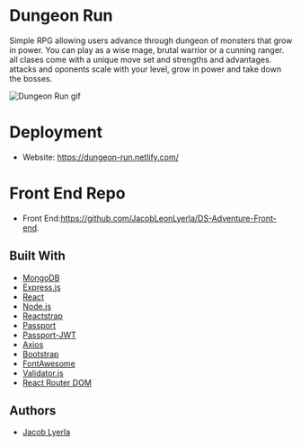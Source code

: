 # Dungeon Run
  Simple RPG allowing users advance through dungeon of monsters that grow in power.
  You can play as a wise mage, brutal warrior or a cunning ranger.
  all clases come with a unique move set and strengths and advantages.
  attacks and oponents scale with your level, grow in power and take down the bosses.
  
  
 
    
![Dungeon Run gif](https://media.giphy.com/media/69yuNNx5w77k43oKpY/giphy.gif)

# Deployment
* Website: https://dungeon-run.netlify.com/
# Front End Repo
* Front End:https://github.com/JacobLeonLyerla/DS-Adventure-Front-end.
## Built With
* [MongoDB](https://www.mongodb.com/what-is-mongodb) 
* [Express.js](https://expressjs.com/)
* [React](https://reactjs.org/) 
* [Node.js](https://nodejs.org/en/about/) 
* [Reactstrap](https://reactstrap.github.io/)
* [Passport](http://www.passportjs.org/) 
* [Passport-JWT](https://www.npmjs.com/package/passport-jwt) 
* [Axios](https://github.com/axios/axios) 
* [Bootstrap](https://getbootstrap.com/) 
* [FontAwesome](https://fontawesome.com/v4.7.0/icons/) 
* [Validator.js](https://www.npmjs.com/package/validator) 
* [React Router DOM](https://www.npmjs.com/package/react-router-dom) 


## Authors
* [Jacob Lyerla](https://www.linkedin.com/in/jacob-lyerla)

